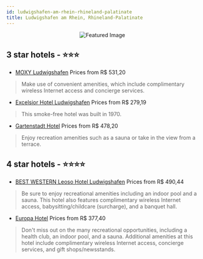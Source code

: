 ```yaml
---
id: ludwigshafen-am-rhein-rhineland-palatinate
title: Ludwigshafen am Rhein, Rhineland-Palatinate
---
```


<center><img src="https://i.travelapi.com/hotels/19000000/18840000/18832900/18832844/a3f113f3_z.jpg" alt="Featured Image" /></center>


##  3 star hotels - ⭐️⭐️⭐️

-    [MOXY Ludwigshafen](https://us.hurb.com/hotels/ludwigshafen-am-rhein/moxy-ludwigshafen-JNP-JP02657R?cmp=18055) Prices from R$ 531,20
   > Make use of convenient amenities, which include complimentary wireless Internet access and concierge services.
-    [Excelsior Hotel Ludwigshafen](https://us.hurb.com/hotels/ludwigshafen-am-rhein/excelsior-hotel-ludwigshafen-JNP-JP737181?cmp=18055) Prices from R$ 279,19
   > This smoke-free hotel was built in 1970.
-    [Gartenstadt Hotel](https://us.hurb.com/hotels/ludwigshafen-am-rhein/gartenstadt-hotel-JNP-JP348454?cmp=18055) Prices from R$ 478,20
   > Enjoy recreation amenities such as a sauna or take in the view from a terrace.

##  4 star hotels - ⭐️⭐️⭐️⭐️

-    [BEST WESTERN Leoso Hotel Ludwigshafen](https://us.hurb.com/hotels/ludwigshafen-am-rhein/best-western-leoso-hotel-ludwigshafen-JNP-JP701409?cmp=18055) Prices from R$ 490,44
   > Be sure to enjoy recreational amenities including an indoor pool and a sauna. This hotel also features complimentary wireless Internet access, babysitting/childcare (surcharge), and a banquet hall.
-    [Europa Hotel](https://us.hurb.com/hotels/ludwigshafen-am-rhein/europa-hotel-JNP-JP078163?cmp=18055) Prices from R$ 377,40
   > Don't miss out on the many recreational opportunities, including a health club, an indoor pool, and a sauna. Additional amenities at this hotel include complimentary wireless Internet access, concierge services, and gift shops/newsstands.
